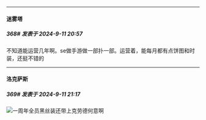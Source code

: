 ﻿
*****

####  迷雾塔  
##### 368#       发表于 2024-9-11 20:57

不知道能运营几年啊。se做手游做一部扑一部。运营着，能每月都有点饼图和时装，还挺不错的


*****

####  洛克萨斯  
##### 369#       发表于 2024-9-11 21:17

<img src="https://static.saraba1st.com/image/smiley/face2017/067.png" referrerpolicy="no-referrer">一周年全员黑丝装还带上克劳德何意啊

